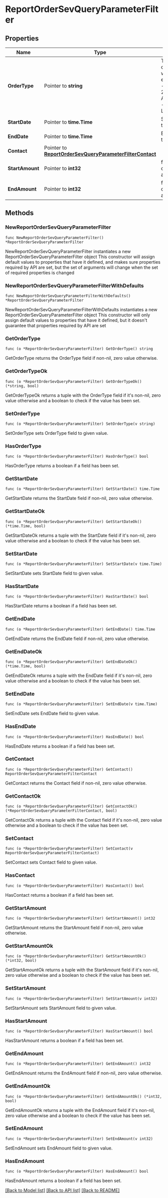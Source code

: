 # ReportOrderSevQueryParameterFilter

## Properties

Name | Type | Description | Notes
------------ | ------------- | ------------- | -------------
**OrderType** | Pointer to **string** | Type of orders you want to export 1. AN - Angebote 2. AB - Aufträge 3. LI - Lieferscheine | [optional] 
**StartDate** | Pointer to **time.Time** | Start date of the order | [optional] 
**EndDate** | Pointer to **time.Time** | End date of the order | [optional] 
**Contact** | Pointer to [**ReportOrderSevQueryParameterFilterContact**](ReportOrderSevQueryParameterFilterContact.md) |  | [optional] 
**StartAmount** | Pointer to **int32** | filters the orders by amount | [optional] 
**EndAmount** | Pointer to **int32** | filters the orders by amount | [optional] 

## Methods

### NewReportOrderSevQueryParameterFilter

`func NewReportOrderSevQueryParameterFilter() *ReportOrderSevQueryParameterFilter`

NewReportOrderSevQueryParameterFilter instantiates a new ReportOrderSevQueryParameterFilter object
This constructor will assign default values to properties that have it defined,
and makes sure properties required by API are set, but the set of arguments
will change when the set of required properties is changed

### NewReportOrderSevQueryParameterFilterWithDefaults

`func NewReportOrderSevQueryParameterFilterWithDefaults() *ReportOrderSevQueryParameterFilter`

NewReportOrderSevQueryParameterFilterWithDefaults instantiates a new ReportOrderSevQueryParameterFilter object
This constructor will only assign default values to properties that have it defined,
but it doesn't guarantee that properties required by API are set

### GetOrderType

`func (o *ReportOrderSevQueryParameterFilter) GetOrderType() string`

GetOrderType returns the OrderType field if non-nil, zero value otherwise.

### GetOrderTypeOk

`func (o *ReportOrderSevQueryParameterFilter) GetOrderTypeOk() (*string, bool)`

GetOrderTypeOk returns a tuple with the OrderType field if it's non-nil, zero value otherwise
and a boolean to check if the value has been set.

### SetOrderType

`func (o *ReportOrderSevQueryParameterFilter) SetOrderType(v string)`

SetOrderType sets OrderType field to given value.

### HasOrderType

`func (o *ReportOrderSevQueryParameterFilter) HasOrderType() bool`

HasOrderType returns a boolean if a field has been set.

### GetStartDate

`func (o *ReportOrderSevQueryParameterFilter) GetStartDate() time.Time`

GetStartDate returns the StartDate field if non-nil, zero value otherwise.

### GetStartDateOk

`func (o *ReportOrderSevQueryParameterFilter) GetStartDateOk() (*time.Time, bool)`

GetStartDateOk returns a tuple with the StartDate field if it's non-nil, zero value otherwise
and a boolean to check if the value has been set.

### SetStartDate

`func (o *ReportOrderSevQueryParameterFilter) SetStartDate(v time.Time)`

SetStartDate sets StartDate field to given value.

### HasStartDate

`func (o *ReportOrderSevQueryParameterFilter) HasStartDate() bool`

HasStartDate returns a boolean if a field has been set.

### GetEndDate

`func (o *ReportOrderSevQueryParameterFilter) GetEndDate() time.Time`

GetEndDate returns the EndDate field if non-nil, zero value otherwise.

### GetEndDateOk

`func (o *ReportOrderSevQueryParameterFilter) GetEndDateOk() (*time.Time, bool)`

GetEndDateOk returns a tuple with the EndDate field if it's non-nil, zero value otherwise
and a boolean to check if the value has been set.

### SetEndDate

`func (o *ReportOrderSevQueryParameterFilter) SetEndDate(v time.Time)`

SetEndDate sets EndDate field to given value.

### HasEndDate

`func (o *ReportOrderSevQueryParameterFilter) HasEndDate() bool`

HasEndDate returns a boolean if a field has been set.

### GetContact

`func (o *ReportOrderSevQueryParameterFilter) GetContact() ReportOrderSevQueryParameterFilterContact`

GetContact returns the Contact field if non-nil, zero value otherwise.

### GetContactOk

`func (o *ReportOrderSevQueryParameterFilter) GetContactOk() (*ReportOrderSevQueryParameterFilterContact, bool)`

GetContactOk returns a tuple with the Contact field if it's non-nil, zero value otherwise
and a boolean to check if the value has been set.

### SetContact

`func (o *ReportOrderSevQueryParameterFilter) SetContact(v ReportOrderSevQueryParameterFilterContact)`

SetContact sets Contact field to given value.

### HasContact

`func (o *ReportOrderSevQueryParameterFilter) HasContact() bool`

HasContact returns a boolean if a field has been set.

### GetStartAmount

`func (o *ReportOrderSevQueryParameterFilter) GetStartAmount() int32`

GetStartAmount returns the StartAmount field if non-nil, zero value otherwise.

### GetStartAmountOk

`func (o *ReportOrderSevQueryParameterFilter) GetStartAmountOk() (*int32, bool)`

GetStartAmountOk returns a tuple with the StartAmount field if it's non-nil, zero value otherwise
and a boolean to check if the value has been set.

### SetStartAmount

`func (o *ReportOrderSevQueryParameterFilter) SetStartAmount(v int32)`

SetStartAmount sets StartAmount field to given value.

### HasStartAmount

`func (o *ReportOrderSevQueryParameterFilter) HasStartAmount() bool`

HasStartAmount returns a boolean if a field has been set.

### GetEndAmount

`func (o *ReportOrderSevQueryParameterFilter) GetEndAmount() int32`

GetEndAmount returns the EndAmount field if non-nil, zero value otherwise.

### GetEndAmountOk

`func (o *ReportOrderSevQueryParameterFilter) GetEndAmountOk() (*int32, bool)`

GetEndAmountOk returns a tuple with the EndAmount field if it's non-nil, zero value otherwise
and a boolean to check if the value has been set.

### SetEndAmount

`func (o *ReportOrderSevQueryParameterFilter) SetEndAmount(v int32)`

SetEndAmount sets EndAmount field to given value.

### HasEndAmount

`func (o *ReportOrderSevQueryParameterFilter) HasEndAmount() bool`

HasEndAmount returns a boolean if a field has been set.


[[Back to Model list]](../README.md#documentation-for-models) [[Back to API list]](../README.md#documentation-for-api-endpoints) [[Back to README]](../README.md)


